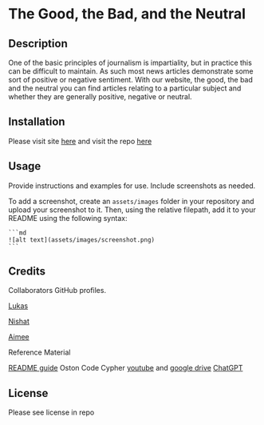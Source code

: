 # The Good, the Bad, and the Neutral 

## Description

One of the basic principles of journalism is impartiality, but in practice this can be difficult to maintain. As such most news articles demonstrate some sort of positive or negative sentiment. With our website, the good, the bad and the neutral you can find articles relating to a particular subject and whether they are generally positive, negative or neutral. 


## Installation

Please visit site [here](https://aimeedarling.github.io/GBN/) and visit the repo [here](https://github.com/aimeedarling/GBN)

## Usage

Provide instructions and examples for use. Include screenshots as needed.

To add a screenshot, create an `assets/images` folder in your repository and upload your screenshot to it. Then, using the relative filepath, add it to your README using the following syntax:

    ```md
    ![alt text](assets/images/screenshot.png)
    ```

## Credits

Collaborators  GitHub profiles.

[Lukas](https://github.com/mastalukeremix) 

[Nishat](https://github.com/NishatMiah) 

[Aimee](https://github.com/aimeedarling)


Reference Material

[README guide](https://coding-boot-camp.github.io/full-stack/github/professional-readme-guide)
Oston Code Cypher [youtube](https://www.youtube.com/watch?v=hfKzh0IhtpY) and [google drive](https://drive.google.com/drive/folders/1mAsmbneFg4rJlkAeSg1JtVyUyOwMvF7e)
[ChatGPT](https://openai.com/blog/chatgpt)



## License
Please see license in repo
